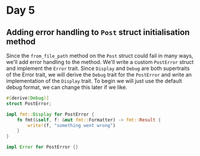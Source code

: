 # Day 5

## Adding error handling to `Post` struct initialisation method

Since the `from_file_path` method on the `Post` struct could fail in many ways, we'll add error handling to the method. We'll write a custom `PostError` struct and implement the  `Error` trait. Since `Display` and `Debug` are  both supertraits of the Error trait, we will derive the `Debug` trait for the `PostError` and write an implementation of the `Display` trait. To begin we will just use the default debug format, we can change this later if we like.

```Rust
#[derive(Debug)]
struct PostError;

impl fmt::Display for PostError {
    fn fmt(&self, f: &mut fmt::Formatter) -> fmt::Result {
        write!(f, "something went wrong")
    }
}

impl Error for PostError {}
```
